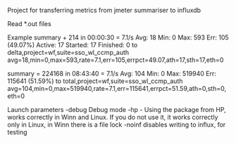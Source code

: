 Project for transferring metrics from jmeter summariser to influxdb

Read *.out files

Example 
summary +    214 in 00:00:30 =    7.1/s Avg:    18 Min:     0 Max:   593 Err:   105 (49.07%) Active: 17 Started: 17 Finished: 0
to
delta,project=wf,suite=sso_wl_ccmp_auth avg=18,min=0,max=593,rate=7.1,err=105,errpct=49.07,ath=17,sth=17,eth=0

summary = 224168 in 08:43:40 =    7.1/s Avg:   104 Min:     0 Max: 519940 Err: 115641 (51.59%)
to
total,project=wf,suite=sso_wl_ccmp_auth avg=104,min=0,max=519940,rate=7.1,err=115641,errpct=51.59,ath=0,sth=0,eth=0 

Launch parameters
-debug Debug mode
-hp - Using the package from HP, works correctly in Winn and Linux. If you do not use it, it works correctly only in Linux, in Winn there is a file lock
-noinf disables writing to influx, for testing

